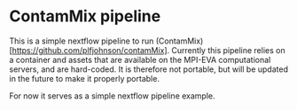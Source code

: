 # ContamMix pipeline

This is a simple nextflow pipeline to run (ContamMix)[https://github.com/plfjohnson/contamMix]. 
Currently this pipeline relies on a container and assets that are available on the MPI-EVA computational servers, and are hard-coded. 
It is therefore not portable, but will be updated in the future to make it properly portable.

For now it serves as a simple nextflow pipeline example.
